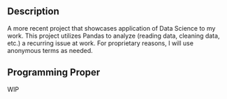 <h2>Description</h2>
A more recent project that showcases application of Data Science to my work. This project utilizes Pandas to analyze (reading data, cleaning data, etc.) a recurring issue at work. For proprietary reasons, I will use anonymous terms as needed.

<h2>Programming Proper</h2>
WIP

